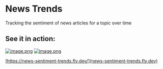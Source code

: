# News Trends

Tracking the sentiment of news articles for a topic over time

## See it in action:

[![image.png](https://i.postimg.cc/xd0c05WR/image.png)](https://news-sentiment-trends.fly.dev)
[![image.png](https://i.postimg.cc/gjfH5Qt4/image.png)](https:/news-sentiment-trends.fly.dev)

[https://news-sentiment-trends.fly.dev/](news-sentiment-trends.fly.dev)
